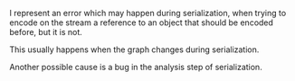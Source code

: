 I represent an error which may happen during serialization, when trying to encode on the stream a reference to an object that should be encoded before, but it is not.

This usually happens when the graph changes during serialization. 

Another possible cause is a bug in the analysis step of serialization.